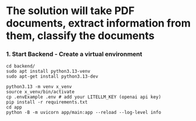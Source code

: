 # The solution will take PDF documents, extract information from them, classify the documents

### 1. Start Backend - Create a virtual environment

```shell
cd backend/
sudo apt install python3.13-venv
sudo apt-get install python3.13-dev

python3.13 -m venv x_venv
source x_venv/bin/activate
cp .envExample .env # add your LITELLM_KEY (openai api key)
pip install -r requirements.txt
cd app
python -B -m uvicorn app/main:app --reload --log-level info
```

